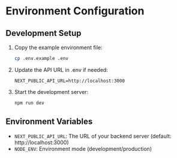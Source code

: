 # Environment Configuration

## Development Setup

1. Copy the example environment file:
   ```bash
   cp .env.example .env
   ```

2. Update the API URL in .env if needed:
   ```
   NEXT_PUBLIC_API_URL=http://localhost:3000
   ```

3. Start the development server:
   ```bash
   npm run dev
   ```

## Environment Variables

- `NEXT_PUBLIC_API_URL`: The URL of your backend server (default: http://localhost:3000)
- `NODE_ENV`: Environment mode (development/production)
